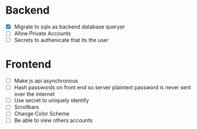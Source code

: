 # Backend
-[x] Migrate to sqlx as backend database queryer
-[ ] Allow Private Accounts
-[ ] Secrets to authenicate that its the user

# Frontend
-[ ] Make js api asynchronous
-[ ] Hash passwords on front end so server plaintext password is never sent over the internet
-[ ] Use secret to uniquely identify
-[ ] Scrollbars
-[ ] Change Color Scheme
-[ ] Be able to view others accounts